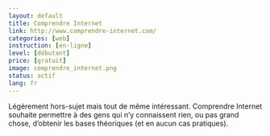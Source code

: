 ```yaml
---
layout: default
title: Comprendre Internet
link: http://www.comprendre-internet.com/
categories: [web]
instruction: [en-ligne]
level: [débutant]
price: [gratuit]
image: comprendre_internet.png
status: actif
lang: fr
---
```


Légèrement hors-sujet mais tout de même intéressant. Comprendre Internet souhaite permettre à des gens qui n’y connaissent rien, ou pas grand chose, d’obtenir les bases théoriques (et en aucun cas pratiques).
